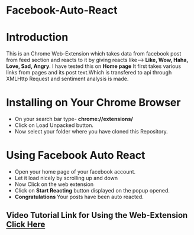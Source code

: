 # Facebook-Auto-React
# Introduction
This is an Chrome Web-Extension which takes data from facebook post from feed section and reacts to it by giving reacts like--><b>         Like, Wow, Haha, Love, Sad, Angry</b>.
I have tested this on <b>Home page</b>
It first takes various links from pages and its post text.Which is transfered to api through XMLHttp Request and sentiment analysis is made.
# Installing on Your Chrome Browser
* On your search bar type- <b> chrome://extensions/ </b>
* Click on Load Unpacked button.
* Now select your folder where you have cloned this Repository.
 # Using Facebook Auto React
 * Open your home page of your facebook account.
 * Let it load nicely by scrolling up and down
 * Now Click on the web extension
 * Click on <b> Start Reacting</b> button displayed on the popup opened.
 * <b>Congratulations </b> Your posts have been auto reacted.
 ## Video Tutorial Link for Using the Web-Extension [Click Here](https://drive.google.com/open?id=13cwyNVvMbikaRmEworyqVgiQbLeONSaX)
 
